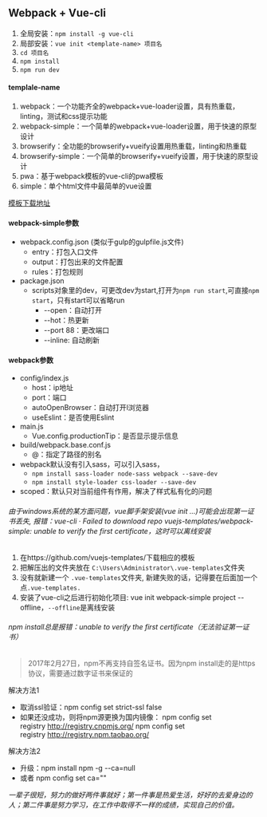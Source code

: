 ## Webpack + Vue-cli

1. 全局安装：`npm install -g vue-cli`
2. 局部安装：`vue init <template-name> 项目名`
3. `cd 项目名`
4. `npm install`
5. `npm run dev`

#### templale-name

1. webpack：一个功能齐全的webpack+vue-loader设置，具有热重载，linting，测试和css提示功能
2. webpack-simple：一个简单的webpack+vue-loader设置，用于快速的原型设计
3. browserify：全功能的browserify+vueify设置用热重载，linting和热重载
4. browserify-simple：一个简单的browserify+vueify设置，用于快速的原型设计
5. pwa：基于webpack模板的vue-cli的pwa模板
6. simple：单个html文件中最简单的vue设置

[模板下载地址](https://github.com/vuejs-templates/)

#### webpack-simple参数

* webpack.config.json (类似于gulp的gulpfile.js文件)
    * entry：打包入口文件
    * output：打包出来的文件配置
    * rules：打包规则
* package.json
    * scripts对象里的dev，可更改dev为start,打开为`npm run start`,可直接`npm start`，只有start可以省略run
        * --open：自动打开
        * --hot：热更新
        * --port 88：更改端口
        * --inline: 自动刷新

#### webpack参数

* config/index.js
    * host：ip地址
    * port：端口
    * autoOpenBrowser：自动打开l浏览器
    * useEslint：是否使用Eslint
* main.js
    * Vue.config.productionTip：是否显示提示信息
* build/webpack.base.conf.js
    * @：指定了路径的别名
* webpack默认没有引入sass，可以引入sass，
    * `npm install sass-loader node-sass webpack --save-dev`
    * `npm install style-loader css-loader --save-dev`
* scoped：默认只对当前组件有作用，解决了样式私有化的问题

###### 由于windows系统的某方面问题，vue脚手架安装(vue init ...)可能会出现第一证书丢失, 报错：vue-cli · Failed to download repo vuejs-templates/webpack-simple: unable to verify the first certificate，这时可以离线安装

1. 在https://github.com/vuejs-templates/下载相应的模板
2. 把解压出的文件夹放在 `C:\Users\Administrator\.vue-templates`文件夹
3. 没有就新建一个 `.vue-templates`文件夹, 新建失败的话，记得要在后面加一个点`.vue-templates.`
4. 安装了vue-cli之后进行初始化项目: vue init webpack-simple project --offline，`--offline`是离线安装

###### npm install总是报错：unable to verify the first certificate（无法验证第一证书）
> 2017年2月27日，npm不再支持自签名证书。因为npm install走的是https协议，需要通过数字证书来保证的

解决方法1

* 取消ssl验证：npm config set strict-ssl false
* 如果还没成功，则将npm源更换为国内镜像：
    npm config set registry http://registry.cnpmjs.org/
    npm config set registry http://registry.npm.taobao.org/

解决方法2

* 升级：npm install npm -g --ca=null
* 或者 npm config set ca=""


*一辈子很短，努力的做好两件事就好；第一件事是热爱生活，好好的去爱身边的人；第二件事是努力学习，在工作中取得不一样的成绩，实现自己的价值。*